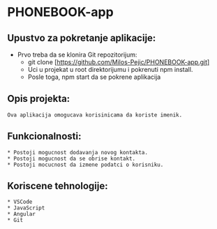 # PHONEBOOK-app


## Upustvo za pokretanje aplikacije:

* Prvo treba da se klonira  Git repozitorijum:
    * git clone [https://github.com/Milos-Pejic/PHONEBOOK-app.git]
    * Uci u projekat u root direktorijumu i pokrenuti npm install.
    * Posle toga, npm start da se pokrene aplikacija

## Opis projekta:
    Ova aplikacija omogucava korisinicama da koriste imenik.

## Funkcionalnosti:
    * Postoji mogucnost dodavanja novog kontakta.
    * Postoji mogucnost da se obrise kontakt.
    * Postoji mocucnost da izmene podatci o korisniku.

## Koriscene tehnologije:
    * VSCode
    * JavaScript
    * Angular
    * Git
